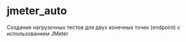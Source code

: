 # jmeter_auto
Создание нагрузочных тестов для двух конечных точек (endpoint) с использованием JMeter

